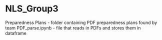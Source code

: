# NLS_Group3

Preparedness Plans - folder containing PDF preparedness plans found by team
PDF_parse.ipynb - file that reads in PDFs and stores them in dataframe
